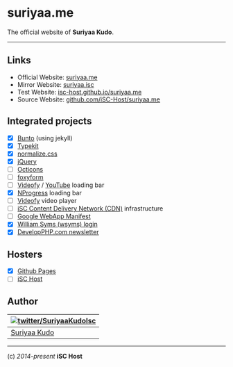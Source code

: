 suriyaa.me
====

The official website of **Suriyaa Kudo**.

----

## Links

* Official Website: [suriyaa.me](http://suriyaa.me)
* Mirror Website: [suriyaa.isc](http://suriyaa.isc)
* Test Website: [isc-host.github.io/suriyaa.me](http://isc-host.github.io/suriyaa.me)
* Source Website: [github.com/iSC-Host/suriyaa.me](https://github.com/iSC-Host/suriyaa.me)

## Integrated projects

- [x] [Bunto](http://isc-host.github.io/bunto.isc/) (using jekyll)
- [x] [Typekit](https://typekit.com/)
- [x] [normalize.css](https://necolas.github.io/normalize.css/)
- [x] [jQuery](http://jquery.com/)
- [ ] [Octicons](https://octicons.github.com/)
- [ ] [foxyform](https://foxyform.com/)
- [ ] [Videofy](http://suriyaakudoisc.github.io/loading-bar/) / [YouTube](http://www.thepetedesign.com/demos/youtube_loadingbar_demo.html) loading bar
- [x] [NProgress](http://ricostacruz.com/nprogress) loading bar
- [ ] [Videofy](https://github.com/iSC-Networks-Videos) video player
- [ ] [iSC Content Delivery Network (CDN)](https://github.com/iSC-CDN) infrastructure
- [ ] [Google WebApp Manifest](https://developers.google.com/web/fundamentals/device-access/stickyness/?hl=en)
- [x] [William Syms (wsyms) login](https://github.com/wsyms/login/releases/tag/0.2.2)
- [x] [DevelopPHP.com newsletter](https://www.developphp.com/video/PHP/Cron-Job-Tutorial-Automate-the-Email-Sending-for-Newsletter)

## Hosters

- [x] [Github Pages](https://pages.github.com/)
- [ ] [iSC Host](https://github.com/iSC-Host)

## Author

| [![twitter/SuriyaaKudoIsc](http://www.gravatar.com/avatar/fdf96ca751e2e9d247b77d95e6f70da9)](https://twitter.com/SuriyaaKudoIsc "Follow @SuriyaaKudo on Twitter") |
|---|
| [Suriyaa Kudo](http://suriyaakudo.bplaced.net) |

----

(c) *2014-present* **iSC Host**
